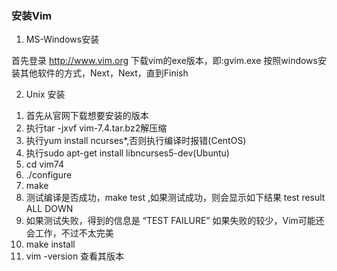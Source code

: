 ### 安装Vim

1. MS-Windows安装    

首先登录 http://www.vim.org 下载vim的exe版本，即:gvim.exe
按照windows安装其他软件的方式，Next，Next，直到Finish

2. Unix 安装     

1) 首先从官网下载想要安装的版本    
2) 执行tar -jxvf vim-7.4.tar.bz2解压缩         
3) 执行yum install ncurses*,否则执行编译时报错(CentOS)      
4) 执行sudo apt-get install libncurses5-dev(Ubuntu)    
5) cd vim74      
6) ./configure         
7) make        
8) 测试编译是否成功，make test ,如果测试成功，则会显示如下结果 test result ALL DOWN       
9) 如果测试失败，得到的信息是 “TEST FAILURE” 如果失败的较少，Vim可能还会工作，不过不太完美      
10) make install      
11) vim -version 查看其版本     
